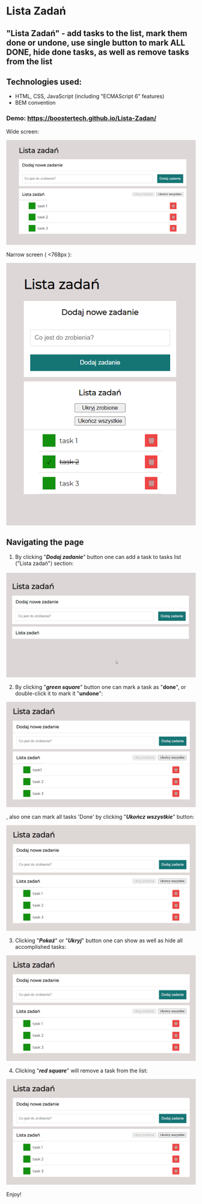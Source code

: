 # Lista Zadań
## "Lista Zadań" - add tasks to the list, mark them done or undone, use single button to mark ALL DONE, hide done tasks, as well as remove tasks from the list
## Technologies used:
- HTML, CSS, JavaScript (including "ECMAScript 6" features)
- BEM convention
### Demo: https://boostertech.github.io/Lista-Zadan/
Wide screen:

![wideScreenPreview](https://github.com/BoosterTech/Lista-Zadan/blob/b5588148e542d727a3aefff437740d42298fb5c3/images/previewPC.png) 

Narrow screen ( <768px ):

![narrowScreenPreview](https://github.com/BoosterTech/Lista-Zadan/blob/b5588148e542d727a3aefff437740d42298fb5c3/images/previewMobile.png)


## Navigating the page
1. By clicking "***Dodaj zadanie***" button one can add a task to tasks list ("Lista zadań") section:

![addTaskGif](https://github.com/BoosterTech/Lista-Zadan/blob/b5588148e542d727a3aefff437740d42298fb5c3/images/addingTask.gif)

2. By clicking "***green square***" button one can mark a task as "**done**", or double-click it to mark it "**undone**":

![markDoneGif](https://github.com/BoosterTech/Lista-Zadan/blob/b5588148e542d727a3aefff437740d42298fb5c3/images/markingTaskDoneClick.gif)

, also one can mark all tasks 'Done' by clicking  "***Ukończ wszystkie***" button:

![markDoneGif](https://github.com/BoosterTech/Lista-Zadan/blob/b5588148e542d727a3aefff437740d42298fb5c3/images/markingTaskDoneBtn.gif)

3. Clicking "***Pokaż***" or "***Ukryj***" button one can show as well as hide all accomplished tasks:

![showHideDoneGif](https://github.com/BoosterTech/Lista-Zadan/blob/b5588148e542d727a3aefff437740d42298fb5c3/images/hiddingDoneTask.gif)

4. Clicking "***red square***" will remove a task from the list:

![removeTaskGif](https://github.com/BoosterTech/Lista-Zadan/blob/b5588148e542d727a3aefff437740d42298fb5c3/images/removingTask.gif)

Enjoy!
